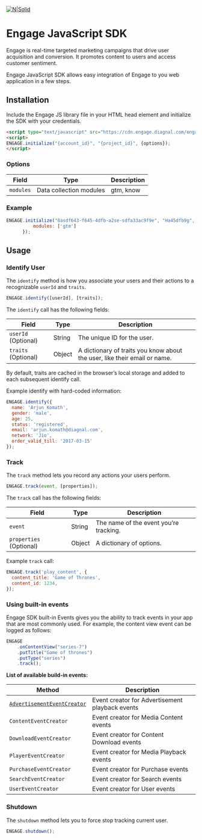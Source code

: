 [![N|Solid](http://i.imgur.com/iz9YsTS.png)](https://diagnal.com)
# Engage JavaScript SDK #

Engage is real-time targeted marketing campaigns that drive user acquisition and conversion.
It promotes content to users and access customer sentiment.

Engage JavaScript SDK allows easy integration of Engage to you web application in a few steps.

## Installation
Include the Engage JS library file in your HTML head element and initialize the SDK with your credentials.
```html
<script type="text/javascript" src="https://cdn.engage.diagnal.com/engage-core.js"></script>
<script>
ENGAGE.initialize("{account_id}", "{project_id}", {options});
</script>
```
### Options

| Field           | Type                    | Description
| --------------- | ----------------------- | -------------
| `modules`       | Data collection modules | gtm, know

### Example

```javascript
ENGAGE.initialize("8asdf643-f645-4dfb-a2se-sdfa33ac9f9e", "Ha45dfb9g", {
          modules: ['gtm']
      });
```

## Usage

### Identify User

The `identify` method is how you associate your users and their actions to a recognizable `userId` and `traits`.

```javascript
ENGAGE.identify([userId], [traits]);
```

The `identify` call has the following fields:

| Field                     | Type                    | Description
| ------------------------- | ----------------------- | -------------
| `userId` (Optional)       | String                  | The unique ID for the user.
| `traits` (Optional)       | Object                  | A dictionary of traits you know about the user, like their email or name.

By default, traits are cached in the browser’s local storage and added to each subsequent identify call.

Example identify with hard-coded information:
```javascript
ENGAGE.identify({
  name: 'Arjun Komath',
  gender: 'male',
  age: 25,
  status: 'registered',
  email: 'arjun.komath@diagnal.com',
  network: 'Jio',
  order_valid_till: '2017-03-15'
});
```

### Track

The `track` method lets you record any actions your users perform.

```javascript
ENGAGE.track(event, [properties]);
```

The `track` call has the following fields:

| Field                     | Type                    | Description
| ------------------------- | ----------------------- | -------------
| `event`                   | String                  | The name of the event you’re tracking.
| `properties` (Optional)   | Object                  | A dictionary of options.

Example `track` call:

```javascript
ENGAGE.track('play_content', {
  content_title: 'Game of Thrones',
  content_id: 1234,
});
```

### Using built-in events
Engage SDK built-in Events gives you the ability to track events in your app that are most commonly used. For example, the content view event can be logged as follows:

```javascript
ENGAGE
    .onContentView("series-7")
    .putTitle("Game of thrones")
    .putType("series")
    .track();
```
**List of available build-in events:**

| Method                      | Description
| --------------------------- | -------------
| [`AdvertisementEventCreator`](https://github.com/diagnal/engage-js-sdk/wiki/AdvertisementEventCreator) | Event creator for Advertisement playback events
| `ContentEventCreator`       | Event creator for Media Content events
| `DownloadEventCreator`      | Event creator for Content Download events
| `PlayerEventCreator`        | Event creator for Media Playback events
| `PurchaseEventCreator`      | Event creator for Purchase events
| `SearchEventCreator`        | Event creator for Search events
| `UserEventCreator`          | Event creator for User events

### Shutdown

The `shutdown` method lets you to force stop tracking current user.

```javascript
ENGAGE.shutdown();
```
